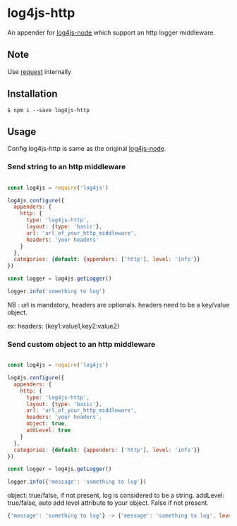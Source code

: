 # log4js-http
An appender for [log4js-node](https://github.com/nomiddlename/log4js-node) which support an http logger middleware.

## Note

Use [request](https://www.npmjs.com/package/request) internally

## Installation

```
$ npm i --save log4js-http
```

## Usage
Config log4js-http is same as the original [log4js-node](https://github.com/nomiddlename/log4js-node).

### Send string to an http middleware

```javascript

const log4js = require('log4js')

log4js.configure({
  appenders: {
    http: {
      type: 'log4js-http',
      layout: {type: 'basic'},
      url: 'url_of_your_http_middleware',
      headers: 'your headers'
    }
  },
  categories: {default: {appenders: ['http'], level: 'info'}}
})

const logger = log4js.getLogger()

logger.info('something to log')

```
NB :
url is mandatory, headers are optionals.
headers need to be a key/value object.

ex: headers: {key1:value1,key2:value2}

### Send custom object to an http middleware

```javascript

const log4js = require('log4js')

log4js.configure({
  appenders: {
    http: {
      type: 'log4js-http',
      layout: {type: 'basic'},
      url: 'url_of_your_http_middleware',
      headers: 'your headers',
      object: true,
      addLevel: true
    }
  },
  categories: {default: {appenders: ['http'], level: 'info'}}
})

const logger = log4js.getLogger()

logger.info({'message': 'something to log'})

```

object: true/false, if not present, log is considered to be a string.
addLevel: true/false, auto add level attribute to your object. False if not present.

```javascript
{'message': 'something to log'} -> {'message': 'something to log', level: 'INFO'}
```


